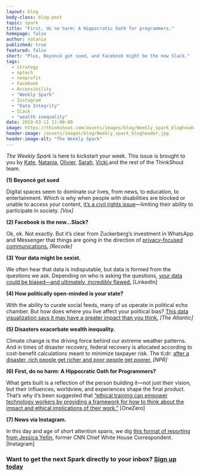 ```yaml
---
layout: blog
body-class: blog-post
topic: spark
title: "First, do no harm: A Hippocratic Oath for programmers."
homepage: false
author: natania
published: true
featured: false
short: "Plus, Beyoncé got sued, and Facebook might be the new Slack."
tags:
  - strategy
  - nptech
  - nonprofit
  - Facebook
  - Accessibility
  - "Weekly Spark"
  - Instagram
  - "Data Integrity"
  - Slack
  - "wealth inequality"
date: 2019-03-11 11:00:00
image: https://thinkshout.com/assets/images/blog/Weekly_spark_blogheader.jpg
header-image: /assets/images/blog/Weekly_spark_blogheader.jpg
header-image-alt: "The Weekly Spark"
---
```


_The Weekly Spark_ is here to kickstart your week. This issue is brought to you by [Kate](https://thinkshout.com/team/kate/), [Natania](https://thinkshout.com/team/natania/), [Olivier](https://thinkshout.com/team/olivier-bouwman/), [Sarah](https://thinkshout.com/team/sarah/), [Vicki](https://thinkshout.com/team/vicki/),and the rest of the ThinkShout team.

**(1) Beyoncé got sued**

Digital spaces seem to dominate our lives, from news, to education, to entertainment. Which is why when people with disabilities are blocked or unable to access your content, [it’s a civil rights issue](https://www.vox.com/the-goods/2019/2/5/18210912/websites-ada-compliance-lawsuits)—limiting their ability to participate in society. _[Vox]_

**(2) Facebook is the new...Slack?**

Ok, ok. Not exactly. But it’s clear from Zuckerberg’s investment in WhatsApp and Messenger that things are going in the direction of [privacy-focused communications.](https://www.recode.net/2019/3/6/18253461/mark-zuckerberg-facebook-private-messaging-future-whatsapp-messenger) _[Recode]_

**(3) Your data might be sexist.**

We often hear that data is indisputable, but data is formed from the questions we ask. Depending on who is asking the questions, [your data could be biased—and ultimately, incredibly flawed.](https://www.linkedin.com/pulse/data-can-sexist-melinda-gates/) [LinkedIn]

**(4) How politically open-minded is your state?**

With the ability to curate social feeds, many of us operate in political echo chamber. But how does where you live affect your political bias? [This data visualization says it may have a greater impact than you think.](https://www.theatlantic.com/politics/archive/2019/03/us-counties-vary-their-degree-partisan-prejudice/583072/) _[The Atlantic]_

**(5) Disasters exacerbate wealth inequality.**

Climate change is the driving force behind our extreme weather patterns. And in times of disaster recovery, federal recovery is allocated according to cost-benefit calculations meant to minimize taxpayer risk. The tl;dr: [after a disaster, rich people get richer and poor people get poorer.](https://www.npr.org/2019/03/05/688786177/how-federal-disaster-money-favors-the-rich) _[NPR]_

**(6) First, do no harm: A Hippocratic Oath for Programmers?**

What gets built is a reflection of the person building it—not just their vision, but their influences, worldview, and experiences shape the final product. That’s why it’s been suggested that [“ethical training can empower technology workers by providing a framework for how to think about the impact and ethical implications of their work.”](https://onezero.medium.com/programmers-need-a-hippocratic-oath-4a2435a7524) [OneZero]


**(7) News via Instagram.**

In this day and age of short attention spans, we dig [this format of reporting from Jessica Yellin](https://www.instagram.com/jessicayellin/), former CNN Chief White House Correspondent.  [Instagram]


### Want to get the next Spark directly to your inbox? [**Sign up today**](http://eepurl.com/dFrmtn)
